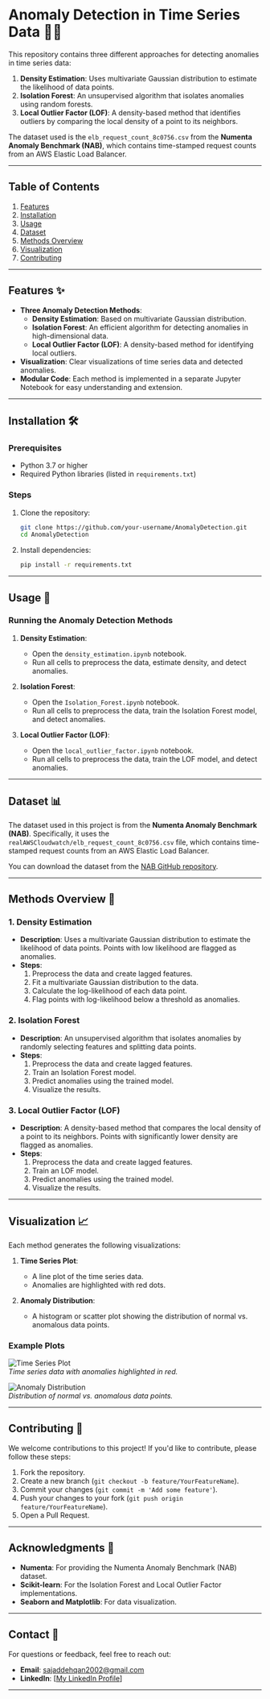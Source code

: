 # Anomaly Detection in Time Series Data 🕵️‍♂️

This repository contains three different approaches for detecting anomalies in time series data:
1. **Density Estimation**: Uses multivariate Gaussian distribution to estimate the likelihood of data points.
2. **Isolation Forest**: An unsupervised algorithm that isolates anomalies using random forests.
3. **Local Outlier Factor (LOF)**: A density-based method that identifies outliers by comparing the local density of a point to its neighbors.

The dataset used is the `elb_request_count_8c0756.csv` from the **Numenta Anomaly Benchmark (NAB)**, which contains time-stamped request counts from an AWS Elastic Load Balancer.

---

## Table of Contents

1. [Features](#features)
2. [Installation](#installation)
3. [Usage](#usage)
4. [Dataset](#dataset)
5. [Methods Overview](#methods-overview)
6. [Visualization](#visualization)
7. [Contributing](#contributing)

---

## Features ✨

- **Three Anomaly Detection Methods**:
  - **Density Estimation**: Based on multivariate Gaussian distribution.
  - **Isolation Forest**: An efficient algorithm for detecting anomalies in high-dimensional data.
  - **Local Outlier Factor (LOF)**: A density-based method for identifying local outliers.
- **Visualization**: Clear visualizations of time series data and detected anomalies.
- **Modular Code**: Each method is implemented in a separate Jupyter Notebook for easy understanding and extension.

---

## Installation 🛠️

### Prerequisites

- Python 3.7 or higher
- Required Python libraries (listed in `requirements.txt`)

### Steps

1. Clone the repository:
   ```bash
   git clone https://github.com/your-username/AnomalyDetection.git
   cd AnomalyDetection
   ```

2. Install dependencies:
   ```bash
   pip install -r requirements.txt
   ```

---

## Usage 🚀

### Running the Anomaly Detection Methods

1. **Density Estimation**:
   - Open the `density_estimation.ipynb` notebook.
   - Run all cells to preprocess the data, estimate density, and detect anomalies.

2. **Isolation Forest**:
   - Open the `Isolation_Forest.ipynb` notebook.
   - Run all cells to preprocess the data, train the Isolation Forest model, and detect anomalies.

3. **Local Outlier Factor (LOF)**:
   - Open the `local_outlier_factor.ipynb` notebook.
   - Run all cells to preprocess the data, train the LOF model, and detect anomalies.

---

## Dataset 📊

The dataset used in this project is from the **Numenta Anomaly Benchmark (NAB)**. Specifically, it uses the `realAWSCloudwatch/elb_request_count_8c0756.csv` file, which contains time-stamped request counts from an AWS Elastic Load Balancer.

You can download the dataset from the [NAB GitHub repository](https://github.com/numenta/NAB/tree/master/data/realAWSCloudwatch).

---

## Methods Overview 🧠

### 1. Density Estimation

- **Description**: Uses a multivariate Gaussian distribution to estimate the likelihood of data points. Points with low likelihood are flagged as anomalies.
- **Steps**:
  1. Preprocess the data and create lagged features.
  2. Fit a multivariate Gaussian distribution to the data.
  3. Calculate the log-likelihood of each data point.
  4. Flag points with log-likelihood below a threshold as anomalies.

### 2. Isolation Forest

- **Description**: An unsupervised algorithm that isolates anomalies by randomly selecting features and splitting data points.
- **Steps**:
  1. Preprocess the data and create lagged features.
  2. Train an Isolation Forest model.
  3. Predict anomalies using the trained model.
  4. Visualize the results.

### 3. Local Outlier Factor (LOF)

- **Description**: A density-based method that compares the local density of a point to its neighbors. Points with significantly lower density are flagged as anomalies.
- **Steps**:
  1. Preprocess the data and create lagged features.
  2. Train an LOF model.
  3. Predict anomalies using the trained model.
  4. Visualize the results.

---

## Visualization 📈

Each method generates the following visualizations:

1. **Time Series Plot**:
   - A line plot of the time series data.
   - Anomalies are highlighted with red dots.

2. **Anomaly Distribution**:
   - A histogram or scatter plot showing the distribution of normal vs. anomalous data points.

### Example Plots

![Time Series Plot](time_series_plot.png)  
*Time series data with anomalies highlighted in red.*

![Anomaly Distribution](anomaly_distribution.png)  
*Distribution of normal vs. anomalous data points.*

---

## Contributing 🤝

We welcome contributions to this project! If you'd like to contribute, please follow these steps:

1. Fork the repository.
2. Create a new branch (`git checkout -b feature/YourFeatureName`).
3. Commit your changes (`git commit -m 'Add some feature'`).
4. Push your changes to your fork (`git push origin feature/YourFeatureName`).
5. Open a Pull Request.

---

## Acknowledgments 🙏

- **Numenta**: For providing the Numenta Anomaly Benchmark (NAB) dataset.
- **Scikit-learn**: For the Isolation Forest and Local Outlier Factor implementations.
- **Seaborn and Matplotlib**: For data visualization.

---

## Contact 📧

For questions or feedback, feel free to reach out:
- **Email**: sajaddehqan2002@gmail.com
- **LinkedIn**: [[My LinkedIn Profile](https://www.linkedin.com/in/sajad-dehqan-189a0b258/)]

---

